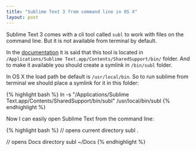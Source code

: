 ```yaml
---
title: "Sublime Text 3 from command line in OS X"
layout: post
---
```


Sublime Text 3 comes with a cli tool called `subl` to work with files on the command line. But 
it is not available from terminal by default.

In the [documentation](http://www.sublimetext.com/docs/3/osx_command_line.html) it is said that this tool
is located in `/Applications/Sublime Text.app/Contents/SharedSupport/bin/` folder. And to make it available 
you should create a symlink in `/bin/subl` folder.

In OS X the load path be default is `/usr/local/bin`. So to run sublime from terminal we should place a symlink 
for it in this folder:

{% highlight bash %}
ln -s "/Applications/Sublime Text.app/Contents/SharedSupport/bin/subl" /usr/local/bin/subl
{% endhighlight %}

Now I can easily open Sublime Text from the command line:

{% highlight bash %}
// opens current directory
subl .

// opens Docs directory
subl ~/Docs
{% endhighlight %}